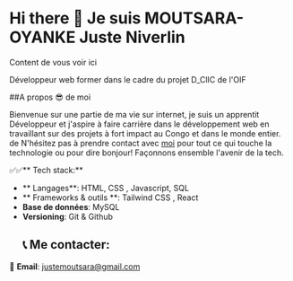 # Hi there 👋 Je suis **MOUTSARA-OYANKE Juste Niverlin**

 Content de vous voir ici

 Développeur web former dans le cadre du projet D_ClIC de l'OIF

 ##A propos 😎 de moi

 Bienvenue sur une partie de ma vie sur internet, je suis un apprentit Développeur et j'aspire à faire carrière dans le développement web en travaillant sur des projets à fort impact au Congo et dans le monde entier.
 de
 N'hésitez pas à prendre contact avec [moi](#) pour tout ce qui touche la technologie ou pour dire bonjour! Façonnons ensemble l'avenir de la tech.

 ✅✅** Tech stack:**
 - ** Langages**: HTML, CSS , Javascript, SQL
 - ** Frameworks & outils **: Tailwind CSS , React
 - **Base de données**: MySQL
 - **Versioning**: Git & Github
   ## 📞 Me contacter:
  📧 **Email**: justemoutsara@gmail.com
   
 
